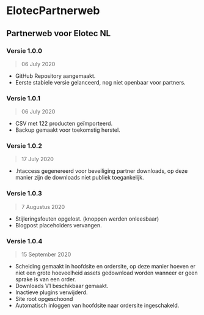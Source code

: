 # ElotecPartnerweb
## Partnerweb voor Elotec NL

### Versie 1.0.0
> 06 July 2020
- GitHub Repository aangemaakt.
- Eerste stabiele versie gelanceerd, nog niet openbaar voor partners.  

### Versie 1.0.1
> 06 July 2020
- CSV met 122 producten geïmporteerd.
- Backup gemaakt voor toekomstig herstel.

### Versie 1.0.2
> 17 July 2020
- .htaccess gegenereerd voor beveiliging partner downloads, op deze manier zijn de downloads niet publiek toegankelijk.

### Versie 1.0.3
> 7 Augustus 2020
- Stijleringsfouten opgelost. (knoppen werden onleesbaar)
- Blogpost placeholders vervangen.

### Versie 1.0.4
> 15 September 2020
- Scheiding gemaakt in hoofdsite en ordersite, op deze manier hoeven er niet een grote hoeveelheid assets gedownload worden wanneer er geen sprake is van een order.
- Downloads V1 beschikbaar gemaakt.
- Inactieve plugins verwijderd. 
- Site root opgeschoond 
- Automatisch inloggen van hoofdsite naar ordersite ingeschakeld. 
